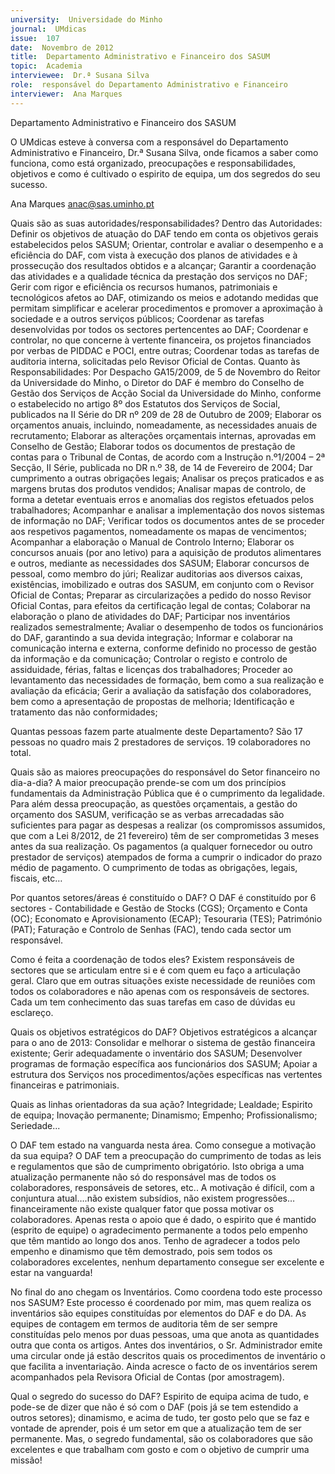 ```yaml
---
university:  Universidade do Minho
journal:  UMdicas
issue:  107
date:  Novembro de 2012
title:  Departamento Administrativo e Financeiro dos SASUM
topic:  Academia
interviewee:  Dr.ª Susana Silva
role:  responsável do Departamento Administrativo e Financeiro
interviewer:  Ana Marques
---
```

 

 Departamento Administrativo e Financeiro dos SASUM  

 O UMdicas esteve à conversa com a responsável do Departamento Administrativo e Financeiro, Dr.ª Susana Silva, onde ficamos a saber como funciona, como está organizado, preocupações e responsabilidades, objetivos e como é cultivado o espirito de equipa, um dos segredos do seu sucesso.  

 Ana Marques  anac@sas.uminho.pt 

 Quais são as suas autoridades/responsabilidades?  Dentro das Autoridades: Definir os objetivos de atuação do DAF tendo em conta os objetivos gerais estabelecidos pelos SASUM; Orientar, controlar e avaliar o desempenho e a eficiência do DAF, com vista à execução dos planos de atividades e à prossecução dos resultados obtidos e a alcançar; Garantir a coordenação das atividades e a qualidade técnica da prestação dos serviços no DAF; Gerir com rigor e eficiência os recursos humanos, patrimoniais e tecnológicos afetos ao DAF, otimizando os meios e adotando medidas que permitam simplificar e acelerar procedimentos e promover a aproximação à sociedade e a outros serviços públicos; Coordenar as tarefas desenvolvidas por todos os sectores pertencentes ao DAF; Coordenar e controlar, no que concerne à vertente financeira, os projetos financiados por verbas de PIDDAC e POCI, entre outras; Coordenar todas as tarefas de auditoria interna, solicitadas pelo Revisor Oficial de Contas.  Quanto às Responsabilidades: Por Despacho GA15/2009, de 5 de Novembro do Reitor da Universidade do Minho, o Diretor do DAF é membro do Conselho de Gestão dos Serviços de Acção Social da Universidade do Minho, conforme o estabelecido no artigo 8º dos Estatutos dos Serviços de Social, publicados na II Série do DR nº 209 de 28 de Outubro de 2009; Elaborar os orçamentos anuais, incluindo, nomeadamente, as necessidades anuais de recrutamento; Elaborar as alterações orçamentais internas, aprovadas em Conselho de Gestão; Elaborar todos os documentos de prestação de contas para o Tribunal de Contas, de acordo com a Instrução n.º1/2004 – 2ª Secção, II Série, publicada no DR n.º 38, de 14 de Fevereiro de 2004; Dar cumprimento a outras obrigações legais; Analisar os preços praticados e as margens brutas dos produtos vendidos; Analisar mapas de controlo, de forma a detetar eventuais erros e anomalias dos registos efetuados pelos trabalhadores; Acompanhar e analisar a implementação dos novos sistemas de informação no DAF; Verificar todos os documentos antes de se proceder aos respetivos pagamentos, nomeadamente os mapas de vencimentos; Acompanhar a elaboração o Manual de Controlo Interno; Elaborar os concursos anuais (por ano letivo) para a aquisição de produtos alimentares e outros, mediante as necessidades dos SASUM; Elaborar concursos de pessoal, como membro do júri; Realizar auditorias aos diversos caixas, existências, imobilizado e outras dos SASUM, em conjunto com o Revisor Oficial de Contas; Preparar as circularizações a pedido do nosso Revisor Oficial Contas, para efeitos da certificação legal de contas; Colaborar na elaboração o plano de atividades do DAF; Participar nos inventários realizados semestralmente; Avaliar o desempenho de todos os funcionários do DAF, garantindo a sua devida integração; Informar e colaborar na comunicação interna e externa, conforme definido no processo de gestão da informação e da comunicação; Controlar o registo e controlo de assiduidade, férias, faltas e licenças dos trabalhadores; Proceder ao levantamento das necessidades de formação, bem como a sua realização e avaliação da eficácia; Gerir a avaliação da satisfação dos colaboradores, bem como a apresentação de propostas de melhoria; Identificação e tratamento das não conformidades;  

 Quantas pessoas fazem parte atualmente deste Departamento?  São 17 pessoas no quadro mais 2 prestadores de serviços. 19 colaboradores no total.  

 Quais são as maiores preocupações do responsável do Setor financeiro no dia-a-dia?  A maior preocupação prende-se com um dos princípios fundamentais da Administração Pública que é o cumprimento da legalidade. Para além dessa preocupação, as questões orçamentais, a gestão do orçamento dos SASUM, verificação se as verbas arrecadadas são suficientes para pagar as despesas a realizar (os compromissos assumidos, que com a Lei 8/2012, de 21 fevereiro) têm de ser comprometidas 3 meses antes da sua realização. Os pagamentos (a qualquer fornecedor ou outro prestador de serviços) atempados de forma a cumprir o indicador do prazo médio de pagamento. O cumprimento de todas as obrigações, legais, fiscais, etc…  

 Por quantos setores/áreas é constituído o DAF? O DAF é constituído por 6 sectores - Contabilidade e Gestão de Stocks (CGS); Orçamento e Conta (OC); Economato e Aprovisionamento (ECAP); Tesouraria (TES); Património (PAT); Faturação e Controlo de Senhas (FAC), tendo cada sector um responsável.  

 Como é feita a coordenação de todos eles?  Existem responsáveis de sectores que se articulam entre si e é com quem eu faço a articulação geral. Claro que em outras situações existe necessidade de reuniões com todos os colaboradores e não apenas com os responsáveis de sectores. Cada um tem conhecimento das suas tarefas em caso de dúvidas eu esclareço.  

 Quais os objetivos estratégicos do DAF?  Objetivos estratégicos a alcançar para o ano de 2013: Consolidar e melhorar o sistema de gestão financeira existente; Gerir adequadamente o inventário dos SASUM; Desenvolver programas de formação específica aos funcionários dos SASUM; Apoiar a estrutura dos Serviços nos procedimentos/ações específicas nas vertentes financeiras e patrimoniais.  

 Quais as linhas orientadoras da sua ação?  Integridade; Lealdade; Espirito de equipa; Inovação permanente; Dinamismo; Empenho; Profissionalismo; Seriedade...  

 O DAF tem estado na vanguarda nesta área. Como consegue a motivação da sua equipa?  O DAF tem a preocupação do cumprimento de todas as leis e regulamentos que são de cumprimento obrigatório. Isto obriga a uma atualização permanente não só do responsável mas de todos os colaboradores, responsáveis de setores, etc.. A motivação é difícil, com a conjuntura atual….não existem subsídios, não existem progressões… financeiramente não existe qualquer fator que possa motivar os colaboradores. Apenas resta o apoio que é dado, o espirito que é mantido (esprito de equipe) o agradecimento permanente a todos pelo empenho que têm mantido ao longo dos anos. Tenho de agradecer a todos pelo empenho e dinamismo que têm demostrado, pois sem todos os colaboradores excelentes, nenhum departamento consegue ser excelente e estar na vanguarda!  

 No final do ano chegam os Inventários. Como coordena todo este processo nos SASUM?  Este processo é coordenado por mim, mas quem realiza os inventários são equipes constituídas por elementos do DAF e do DA. As equipes de contagem em termos de auditoria têm de ser sempre constituídas pelo menos por duas pessoas, uma que anota as quantidades outra que conta os artigos. Antes dos inventários, o Sr. Administrador emite uma circular onde já estão descritos quais os procedimentos de inventário o que facilita a inventariação. Ainda acresce o facto de os inventários serem acompanhados pela Revisora Oficial de Contas (por amostragem).  

 Qual o segredo do sucesso do DAF?  Espirito de equipa acima de tudo, e pode-se de dizer que não é só com o DAF (pois já se tem estendido a outros setores); dinamismo, e acima de tudo, ter gosto pelo que se faz e vontade de aprender, pois é um setor em que a atualização tem de ser permanente. Mas, o segredo fundamental, são os colaboradores que são excelentes e que trabalham com gosto e com o objetivo de cumprir uma missão!

 

 

 

